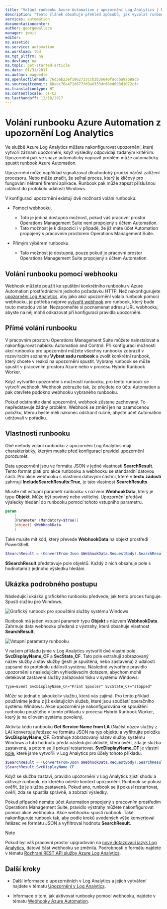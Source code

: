 ```yaml
---
title: "Volání runbooku Azure Automation z upozornění Log Analytics | Microsoft Docs"
description: "Tento článek obsahuje přehled způsobů, jak vyvolat runbook Automation z upozornění Log Analytics v prostředí Operations Management Suite."
services: automation
documentationcenter: 
author: georgewallace
manager: jwhit
editor: 
ms.assetid: 
ms.service: automation
ms.workload: tbd
ms.tgt_pltfrm: na
ms.devlang: na
ms.topic: get-started-article
ms.date: 01/31/2017
ms.author: magoedte
ms.openlocfilehash: 76d5ab23ef1962733ccb3b36640facdba9ab8acb
ms.sourcegitcommit: 68aec76e471d677fd9a6333dc60ed098d1072cfc
ms.translationtype: HT
ms.contentlocale: cs-CZ
ms.lasthandoff: 12/18/2017
---
```

# <a name="call-an-azure-automation-runbook-from-a-log-analytics-alert"></a>Volání runbooku Azure Automation z upozornění Log Analytics

Ve službě Azure Log Analytics můžete nakonfigurovat upozornění, které vytvoří záznam upozornění, když výsledky odpovídají zadaným kritériím. Upozornění pak ve snaze automaticky napravit problém může automaticky spustit runbook Azure Automation. 

Upozornění může například signalizovat dlouhodobý prudký nárůst zatížení procesoru. Nebo může značit, že selhal proces, který je klíčový pro fungování některé firemní aplikace. Runbook pak může zapsat příslušnou událost do protokolu událostí Windows.  

V konfiguraci upozornění existují dvě možnosti volání runbooku:

* Pomocí webhooku.
   * Toto je jediná dostupná možnost, pokud váš pracovní prostor Operations Management Suite není propojený s účtem Automation.
   * Tato možnost je k dispozici i v případě, že již máte účet Automation propojený s pracovním prostorem Operations Management Suite.  

* Přímým výběrem runbooku.
   * Tato možnost je dostupná, pouze pokud je pracovní prostor Operations Management Suite propojený s účtem Automation.

## <a name="calling-a-runbook-by-using-a-webhook"></a>Volání runbooku pomocí webhooku

Webhook můžete použít ke spuštění konkrétního runbooku v Azure Automation prostřednictvím jednoho požadavku HTTP. Než nakonfigurujete [upozornění Log Analytics](../log-analytics/log-analytics-alerts.md#alert-rules), aby jako akci upozornění volalo runbook pomocí webhooku, je potřeba nejprve [vytvořit webhook](automation-webhooks.md#creating-a-webhook) pro runbook, který bude touto metodou volán. Nezapomeňte si poznamenat adresu URL webhooku, abyste na něj mohli odkazovat při konfiguraci pravidla upozornění.   

## <a name="calling-a-runbook-directly"></a>Přímé volání runbooku

V pracovním prostoru Operations Management Suite můžete nainstalovat a nakonfigurovat nabídku Automation and Control. Při konfiguraci možnosti akcí runbooku pro upozornění můžete všechny runbooky zobrazit v rozevíracím seznamu **Vybrat sadu runbook** a zvolit konkrétní runbook, který chcete v reakci na upozornění spustit. Vybraný runbook se může spustit v pracovním prostoru Azure nebo v procesu Hybrid Runbook Worker. 

Když vytvoříte upozornění s možností runbooku, pro tento runbook se vytvoří webhook. Webhook zobrazíte tak, že přejdete do účtu Automation a pak otevřete podokno webhooku vybraného runbooku. 

Pokud odstraníte dané upozornění, webhook zůstane zachovaný. To nepředstavuje žádný problém. Webhook se změní jen na osamocenou položku, kterou byste měli nakonec odstranit ručně, abyste účet Automation udržovali v pořádku.  

## <a name="characteristics-of-a-runbook"></a>Vlastnosti runbooku

Obě metody volání runbooku z upozornění Log Analytics mají charakteristiky, kterým musíte před konfigurací pravidel upozornění porozumět. 

Data upozornění jsou ve formátu JSON v jedné vlastnosti **SearchResult**. Tento formát platí pro akce runbooku a webhooku se standardní datovou částí. Pro akce webhooku s vlastními datovými částmi, které v **textu žádosti** zahrnují **IncludeSearchResults:True**, je tato vlastnost **SearchResults**.

Musíte mít vstupní parametr runbooku s názvem **WebhookData**, který je typu **Objekt**. Může být povinný nebo volitelný. Upozornění předává výsledky hledání do runbooku pomocí tohoto vstupního parametru.

```powershell
param  
    (  
    [Parameter (Mandatory=$true)]  
    [object] $WebhookData  
    )
```
Také musíte mít kód, který převede **WebhookData** na objekt prostředí PowerShell.

```powershell
$SearchResult = (ConvertFrom-Json $WebhookData.RequestBody).SearchResult.value
```

**$SearchResult** představuje pole objektů. Každý z nich obsahuje pole s hodnotami z jednoho výsledku hledání.


## <a name="example-walkthrough"></a>Ukázka podrobného postupu

Následující ukázka grafického runbooku předvede, jak tento proces funguje. Spustí službu pro Windows.

![Grafický runbook pro spouštění služby systému Windows](media/automation-invoke-runbook-from-omsla-alert/automation-runbook-restartservice.png)

Runbook má jeden vstupní parametr typu **Objekt** s názvem **WebhookData**. Zahrnuje data webhooku předaná z výstrahy, která obsahuje vlastnost **SearchResult**.

![Vstupní parametry runbooku](media/automation-invoke-runbook-from-omsla-alert/automation-runbook-restartservice-inputparameter.png)

V našem příkladu jsme v Log Analytics vytvořili dvě vlastní pole: **SvcDisplayName_CF** a **SvcState_CF**. Tato pole extrahují zobrazovaný název služby a stav služby (jestli je spuštěná, nebo zastavená) z události zapsané do protokolu událostí systému. Následně vytvoříme pravidlo upozornění s následujícím vyhledávacím dotazem, abychom mohli detekovat zastavení služby zařazování tisku v systému Windows:

`Type=Event SvcDisplayName_CF="Print Spooler" SvcState_CF="stopped"` 

Může se jednat o jakoukoliv službu, která vás zajímá. Pro tento příklad používáme jednu z již existujících služeb, které jsou součástí operačního systému Windows. Akce upozornění je nakonfigurována ke spouštění runbooku použitého v tomto příkladu v procesu Hybrid Runbook Worker, který je na cílovém systému povolený.   

Aktivita kódu runbooku **Get Service Name from LA** (Načíst název služby z LA) konvertuje řetězec ve formátu JSON na typ objektu a vyfiltrujte položku **SvcDisplayName_CF**. Extrahuje zobrazovaný název služby systému Windows a tuto hodnotu předá následující aktivitě, která ověří, zda je služba zastavená, a potom se ji pokusí restartovat. **SvcDisplayName_CF** je [vlastní pole](../log-analytics/log-analytics-custom-fields.md), které jsme vytvořili v Log Analytics pro účely tohoto příkladu.

```powershell
$SearchResult = (ConvertFrom-Json $WebhookData.RequestBody).SearchResult.value
$SearchResult.SvcDisplayName_CF  
```

Když se služba zastaví, pravidlo upozornění v Log Analytics zjistí shodu a aktivuje runbook, do kterého odešle kontext upozornění. Runbook se pokusí ověřit, že je služba zastavená. Pokud ano, runbook se ji pokusí restartovat, ověří, zda se spustila správně, a zobrazí výsledky.     

Pokud případně nemáte účet Automation propojený s pracovním prostředím Operations Management Suite, pravidlo výstrahy můžete nakonfigurovat pomocí akce webhooku. Akce webhooku spustí runbook. Také nakonfiguruje runbook tak, aby podle kroků uvedených výše konvertoval řetězec ve formátu JSON a vyfiltroval hodnotu **SearchResult**.    

>[!NOTE]
> Pokud byl váš pracovní prostor upgradován na [nový dotazovací jazyk Log Analytics](../log-analytics/log-analytics-log-search-upgrade.md), datová část webhooku se změnila. Podrobnosti o formátu najdete v tématu [Rozhraní REST API služby Azure Log Analytics](https://aka.ms/loganalyticsapiresponse).

## <a name="next-steps"></a>Další kroky

* Další informace o upozorněních v Log Analytics a jejich vytváření najdete v tématu [Upozornění v Log Analytics](../log-analytics/log-analytics-alerts.md).

* Informace o tom, jak aktivovat runbooky pomocí webhooku, najdete v tématu [Webhooky Azure Automation](automation-webhooks.md).
